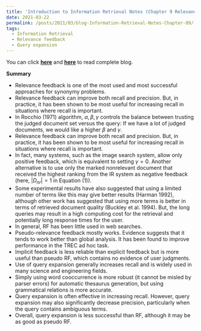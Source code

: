 ```yaml
---
title: 'Introduction to Information Retrieval Notes (Chapter 9 Relevance feedback and query expansion)'
date: 2021-03-22
permalink: /posts/2021/03/blog-Information-Retrieval-Notes-Chapter-09/
tags:
  - Information Retrieval
  - Relevance feedback
  - Query expansion
---
```


You can click [**here**](https://pridelee.github.io/files/blog/Chapter-9-Relevance-feedback-and-query-expansion.pdf) and [**here**](https://zhuanlan.zhihu.com/p/358986119) to read complete blog.

**Summary**

- Relevance feedback is one of the most used and most successful approaches for synonymy problems.
- Relevance feedback can improve both recall and precision. But, in practice, it has been shown to be most useful for increasing recall in situations where recall is important. 
- In Rocchio (1971) algorithm, $\alpha, \beta, \gamma$ controls the balance between trusting the judged document set versus the query: If we have a lot of judged documents, we would like a higher $\beta$ and $\gamma$. 
- Relevance feedback can improve both recall and precision. But, in practice, it has been shown to be most useful for increasing recall in situations where recall is important.
- In fact, many systems, such as the image search system, allow only positive feedback, which is equivalent to setting $\gamma = 0$. Another alternative is to use only the marked nonrelevant document that received the highest ranking from the IR system as negative feedback (here, $|D_{nr}| = 1$ in Equation (1)). 
- Some experimental results have also suggested that using a limited number of terms like this may give better results (Harman 1992), although other work has suggested that using more terms is better in terms of retrieved document quality (Buckley et al. 1994). But, the long queries may result in a high computing cost for the retrieval and potentially long response times for the user. 
- In general, RF has been little used in web searches.
- Pseudo-relevance feedback mostly works. Evidence suggests that it tends to work better than global analysis. It has been found to improve performance in the TREC ad hoc task.
- Implicit feedback is less reliable than explicit feedback but is more useful than pseudo RF, which contains no evidence of user judgments.
- Use of query expansion generally increases recall and is widely used in many science and engineering fields. 
- Simply using word cooccurrence is more robust (it cannot be misled by parser errors) for automatic thesaurus generation, but using grammatical relations is more accurate.
- Query expansion is often effective in increasing recall. However, query expansion may also significantly decrease precision, particularly when the query contains ambiguous terms.
- Overall, query expansion is less successful than RF, although it may be as good as pseudo RF.
